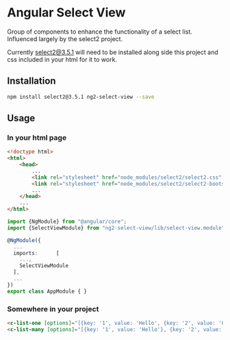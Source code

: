 # Angular Select View

Group of components to enhance the functionality of a select list. Influenced largely 
by the select2 project.

Currently select2@3.5.1 will need to be installed along side this project and css included in your html for it to work.
 
## Installation
~~~bash
npm install select2@3.5.1 ng2-select-view --save
~~~
 
## Usage

### In your html page
~~~html
<!doctype html>
<html>
    <head>
        ...
        <link rel="stylesheet" href="node_modules/select2/select2.css" />
        <link rel="stylesheet" href="node_modules/select2/select2-bootstrap.css" />
        ...
    </head>
    ...
</html>
~~~

~~~typescript
import {NgModule} from "@angular/core";
import {SelectViewModule} from "ng2-select-view/lib/select-view.module";

@NgModule({
  ...
  imports:      [
    ...,
    SelectViewModule
  ],
  ...
})
export class AppModule { }
~~~

### Somewhere in your project
~~~html
<c-list-one [options]="[{key: '1', value: 'Hello', {key: '2', value: 'Goodbye'}}]" [(ngModel)]="myValue"></c-list-one>
<c-list-many [options]="[{key: '1', value: 'Hello'}, {key: '2', value: 'Goodbye'}]" [(ngModel)]="myListValue"></c-list-many>
~~~



